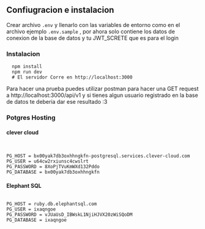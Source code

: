 ## Confiugracion e instalacion

Crear archivo `.env` y llenarlo con las variables de entorno como en el archivo ejemplo `.env.sample` , por ahora solo contiene los datos de conexion de la base de datos y tu JWT_SCRETE que es para el login

### Instalacion

```
  npm install
  npm run dev
  # El servidor Corre en http://localhost:3000
```

Para hacer una prueba puedes utilizar postman para hacer una GET request a http://localhost:3000/api/v1 y si tienes algun usuario registrado en la base de datos te deberia dar ese resultado :3

### Potgres Hosting

#### clever cloud

```


PG_HOST = bx00yak7db3oxhhngkfn-postgresql.services.clever-cloud.com
PG_USER = u64cw2rxiunsc4cwslrt
PG_PASSWORD = 8XoPjTVuKmWXd132Pddo
PG_DATABASE = bx00yak7db3oxhhngkfn

```

#### Elephant SQL

```

PG_HOST = ruby.db.elephantsql.com
PG_USER = ixaqngoe
PG_PASSWORD = vJUaUsD_IBWskL1NjiHJVX20zWiSQoDM
PG_DATABASE = ixaqngoe

```

